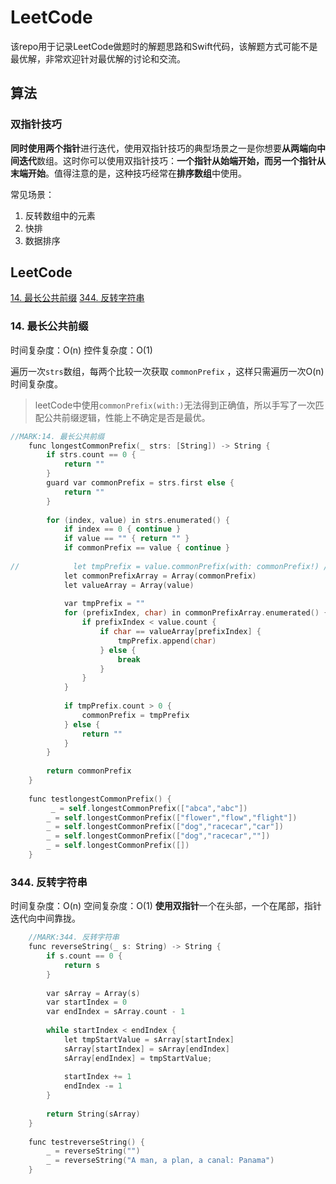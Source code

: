 # LeetCode
该repo用于记录LeetCode做题时的解题思路和Swift代码，该解题方式可能不是最优解，非常欢迎针对最优解的讨论和交流。

## 算法

### 双指针技巧
**同时使用两个指针**进行迭代，使用双指针技巧的典型场景之一是你想要**从两端向中间迭代**数组。这时你可以使用双指针技巧：**一个指针从始端开始，而另一个指针从末端开始**。值得注意的是，这种技巧经常在**排序数组**中使用。

常见场景：
1. 反转数组中的元素  
2. 快排
3. 数据排序


## LeetCode
[14. 最长公共前缀](#14-最长公共前缀)
[344. 反转字符串](#344-反转字符串)

### 14. 最长公共前缀
时间复杂度：O(n)
控件复杂度：O(1)

遍历一次`strs`数组，每两个比较一次获取 `commonPrefix` ，这样只需遍历一次O(n)时间复杂度。
> leetCode中使用`commonPrefix(with:)`无法得到正确值，所以手写了一次匹配公共前缀逻辑，性能上不确定是否是最优。

``` objective-c
//MARK:14. 最长公共前缀
    func longestCommonPrefix(_ strs: [String]) -> String {
        if strs.count == 0 {
            return ""
        }
        guard var commonPrefix = strs.first else {
            return ""
        }
        
        for (index, value) in strs.enumerated() {
            if index == 0 { continue }
            if value == "" { return "" }
            if commonPrefix == value { continue }
            
//            let tmpPrefix = value.commonPrefix(with: commonPrefix!) // leetCode 编译器无法正确返回commonPrefix 方法
            let commonPrefixArray = Array(commonPrefix)
            let valueArray = Array(value)
            
            var tmpPrefix = ""
            for (prefixIndex, char) in commonPrefixArray.enumerated() {
                if prefixIndex < value.count {
                    if char == valueArray[prefixIndex] {
                        tmpPrefix.append(char)
                    } else {
                        break
                    }
                }
            }
            
            if tmpPrefix.count > 0 {
                commonPrefix = tmpPrefix
            } else {
                return ""
            }
        }
        
        return commonPrefix
    }
    
    func testlongestCommonPrefix() {
         _ = self.longestCommonPrefix(["abca","abc"])
        _ = self.longestCommonPrefix(["flower","flow","flight"])
        _ = self.longestCommonPrefix(["dog","racecar","car"])
        _ = self.longestCommonPrefix(["dog","racecar",""])
        _ = self.longestCommonPrefix([])
    }
```

### 344. 反转字符串
时间复杂度：O(n)
空间复杂度：O(1)
**使用双指针**一个在头部，一个在尾部，指针迭代向中间靠拢。

```objective-c
    //MARK:344. 反转字符串
    func reverseString(_ s: String) -> String {
        if s.count == 0 {
            return s
        }
        
        var sArray = Array(s)
        var startIndex = 0
        var endIndex = sArray.count - 1
        
        while startIndex < endIndex {
            let tmpStartValue = sArray[startIndex]
            sArray[startIndex] = sArray[endIndex]
            sArray[endIndex] = tmpStartValue;
            
            startIndex += 1
            endIndex -= 1
        }
        
        return String(sArray)
    }
    
    func testreverseString() {
        _ = reverseString("")
        _ = reverseString("A man, a plan, a canal: Panama")
    }
```